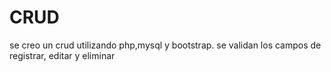 # CRUD
se creo un crud utilizando php,mysql y bootstrap.
se validan los campos de registrar, editar y eliminar 
